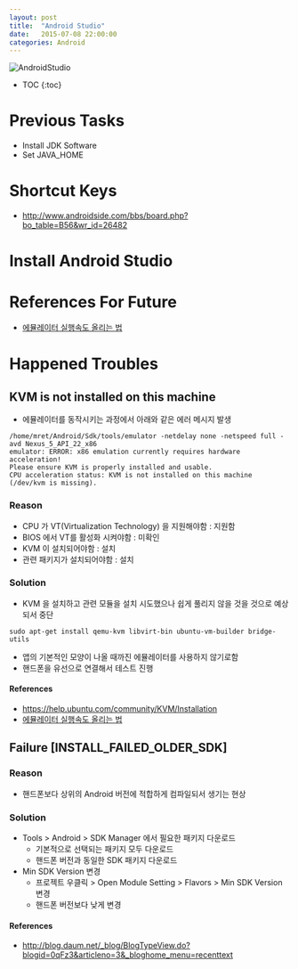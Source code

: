 ```yaml
---
layout: post
title:  "Android Studio"
date:   2015-07-08 22:00:00
categories: Android
---
```

![AndroidStudio](http://1.bp.blogspot.com/-UGrENgc-ec8/VIJsFPD19aI/AAAAAAAABBk/ICFczO1O6mU/s1000/studio-logo.png)

<!--more-->

* TOC
{:toc}

# Previous Tasks
  * Install JDK Software
  * Set JAVA_HOME

# Shortcut Keys
 * http://www.androidside.com/bbs/board.php?bo_table=B56&wr_id=26482

# Install Android Studio



# References For Future
  * [에뮬레이터 실행속도 올리는 법](https://www.davidlab.net/ko/tech/how-to-setup-android-dev-env-on-ubuntu-part2/)

# Happened Troubles

## KVM is not installed on this machine
  * 에뮬레이터를 동작시키는 과정에서 아래와 같은 에러 메시지 발생

```
/home/mret/Android/Sdk/tools/emulator -netdelay none -netspeed full -avd Nexus_5_API_22_x86
emulator: ERROR: x86 emulation currently requires hardware acceleration!
Please ensure KVM is properly installed and usable.
CPU acceleration status: KVM is not installed on this machine (/dev/kvm is missing).
```

### Reason
  * CPU 가 VT(Virtualization Technology) 을 지원해야함 : 지원함
  * BIOS 에서 VT를 활성화 시켜야함 : 미확인
  * KVM 이 설치되어야함 : 설치
  * 관련 패키지가 설치되어야함 : 설치

### Solution
  * KVM 을 설치하고 관련 모듈을 설치 시도했으나 쉽게 풀리지 않을 것을 것으로 예상되서 중단

```
sudo apt-get install qemu-kvm libvirt-bin ubuntu-vm-builder bridge-utils
```

  * 앱의 기본적인 모양이 나올 때까진 에뮬레이터를 사용하지 않기로함
  * 핸드폰을 유선으로 연결해서 테스트 진행

#### References
  * https://help.ubuntu.com/community/KVM/Installation
  * [에뮬레이터 실행속도 올리는 법](https://www.davidlab.net/ko/tech/how-to-setup-android-dev-env-on-ubuntu-part2/)

## Failure [INSTALL_FAILED_OLDER_SDK]

### Reason
  * 핸드폰보다 상위의 Android 버전에 적합하게 컴파일되서 생기는 현상

### Solution
  * Tools > Android > SDK Manager 에서 필요한 패키지 다운로드
    - 기본적으로 선택되는 패키지 모두 다운로드
    - 핸드폰 버전과 동일한 SDK 패키지 다운로드
  * Min SDK Version 변경
    - 프로젝트 우클릭 > Open Module Setting > Flavors > Min SDK Version 변경
    - 핸드폰 버전보다 낮게 변경

#### References
  * http://blog.daum.net/_blog/BlogTypeView.do?blogid=0qFz3&articleno=3&_bloghome_menu=recenttext


